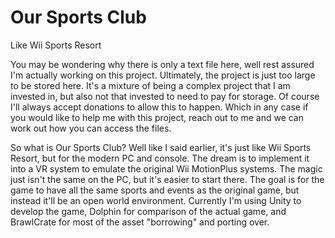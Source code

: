 # Our Sports Club
 Like Wii Sports Resort

 You may be wondering why there is only a text file here, well rest assured I'm actually working on this project.
 Ultimately, the project is just too large to be stored here. It's a mixture of being a complex project that I am invested in, but also not that invested to need to pay for storage. Of course I'll always accept donations to allow this to happen. Which in any case if you would like to help me with this project, reach out to me and we can work out how you can access the files.

 So what is Our Sports Club? Well like I said earlier, it's just like Wii Sports Resort, but for the modern PC and console. The dream is to implement it into a VR system to emulate the original Wii MotionPlus systems. The magic just isn't the same on the PC, but it's easier to start there. The goal is for the game to have all the same sports and events as the original game, but instead it'll be an open world environment.
 Currently I'm using Unity to develop the game, Dolphin for comparison of the actual game, and BrawlCrate for most of the asset "borrowing" and porting over.
